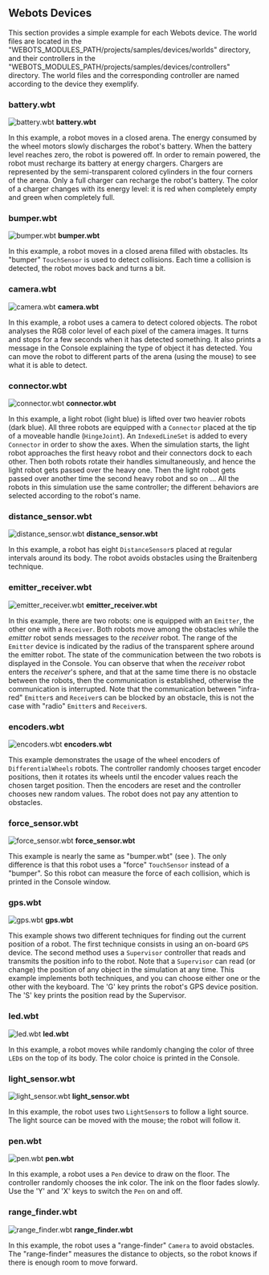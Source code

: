 ## Webots Devices

This section provides a simple example for each Webots device. The world files
are located in the "WEBOTS_MODULES_PATH/projects/samples/devices/worlds"
directory, and their controllers in the
"WEBOTS_MODULES_PATH/projects/samples/devices/controllers" directory. The world
files and the corresponding controller are named according to the device they
exemplify.

### battery.wbt

![battery.wbt](png/battery.png)
**battery.wbt**

In this example, a robot moves in a closed arena. The energy consumed by the
wheel motors slowly discharges the robot's battery. When the battery level
reaches zero, the robot is powered off. In order to remain powered, the robot
must recharge its battery at energy chargers. Chargers are represented by the
semi-transparent colored cylinders in the four corners of the arena. Only a full
charger can recharge the robot's battery. The color of a charger changes with
its energy level: it is red when completely empty and green when completely
full.

### bumper.wbt

![bumper.wbt](png/bumper.png)
**bumper.wbt**

In this example, a robot moves in a closed arena filled with obstacles. Its
"bumper" `TouchSensor` is used to detect collisions. Each time a collision is
detected, the robot moves back and turns a bit.

### camera.wbt

![camera.wbt](png/camera.png)
**camera.wbt**

In this example, a robot uses a camera to detect colored objects. The robot
analyses the RGB color level of each pixel of the camera images. It turns and
stops for a few seconds when it has detected something. It also prints a message
in the Console explaining the type of object it has detected. You can move the
robot to different parts of the arena (using the mouse) to see what it is able
to detect.

### connector.wbt

![connector.wbt](png/connector.png)
**connector.wbt**

In this example, a light robot (light blue) is lifted over two heavier robots
(dark blue). All three robots are equipped with a `Connector` placed at the tip
of a moveable handle (`HingeJoint`). An `IndexedLineSet` is added to every
`Connector` in order to show the axes. When the simulation starts, the light
robot approaches the first heavy robot and their connectors dock to each other.
Then both robots rotate their handles simultaneously, and hence the light robot
gets passed over the heavy one. Then the light robot gets passed over another
time the second heavy robot and so on ... All the robots in this simulation use
the same controller; the different behaviors are selected according to the
robot's name.

### distance_sensor.wbt

![distance_sensor.wbt](png/distance_sensor.png)
**distance_sensor.wbt**

In this example, a robot has eight `DistanceSensor`s placed at regular intervals
around its body. The robot avoids obstacles using the Braitenberg technique.

### emitter_receiver.wbt

![emitter_receiver.wbt](png/emitter_receiver.png)
**emitter_receiver.wbt**

In this example, there are two robots: one is equipped with an `Emitter`, the
other one with a `Receiver`. Both robots move among the obstacles while the
*emitter* robot sends messages to the *receiver* robot. The range of the
`Emitter` device is indicated by the radius of the transparent sphere around the
emitter robot. The state of the communication between the two robots is
displayed in the Console. You can observe that when the *receiver* robot enters
the *receiver*'s sphere, and that at the same time there is no obstacle between
the robots, then the communication is established, otherwise the communication
is interrupted. Note that the communication between "infra-red" `Emitter`s and
`Receiver`s can be blocked by an obstacle, this is not the case with "radio"
`Emitter`s and `Receiver`s.

### encoders.wbt

![encoders.wbt](png/encoders.png)
**encoders.wbt**

This example demonstrates the usage of the wheel encoders of
`DifferentialWheels` robots. The controller randomly chooses target encoder
positions, then it rotates its wheels until the encoder values reach the chosen
target position. Then the encoders are reset and the controller chooses new
random values. The robot does not pay any attention to obstacles.

### force_sensor.wbt

![force_sensor.wbt](png/force_sensor.png)
**force_sensor.wbt**

This example is nearly the same as "bumper.wbt" (see ). The only difference is
that this robot uses a "force" `TouchSensor` instead of a "bumper". So this
robot can measure the force of each collision, which is printed in the Console
window.

### gps.wbt

![gps.wbt](png/gps.png)
**gps.wbt**

This example shows two different techniques for finding out the current position
of a robot. The first technique consists in using an on-board `GPS` device. The
second method uses a `Supervisor` controller that reads and transmits the
position info to the robot. Note that a `Supervisor` can read (or change) the
position of any object in the simulation at any time. This example implements
both techniques, and you can choose either one or the other with the keyboard.
The 'G' key prints the robot's GPS device position. The 'S' key prints the
position read by the Supervisor.

### led.wbt

![led.wbt](png/led.png)
**led.wbt**

In this example, a robot moves while randomly changing the color of three `LED`s
on the top of its body. The color choice is printed in the Console.

### light_sensor.wbt

![light_sensor.wbt](png/light_sensor.png)
**light_sensor.wbt**

In this example, the robot uses two `LightSensor`s to follow a light source. The
light source can be moved with the mouse; the robot will follow it.

### pen.wbt

![pen.wbt](png/pen.png)
**pen.wbt**

In this example, a robot uses a `Pen` device to draw on the floor. The
controller randomly chooses the ink color. The ink on the floor fades slowly.
Use the 'Y' and 'X' keys to switch the `Pen` on and off.

### range_finder.wbt

![range_finder.wbt](png/range_finder.png)
**range_finder.wbt**

In this example, the robot uses a "range-finder" `Camera` to avoid obstacles.
The "range-finder" measures the distance to objects, so the robot knows if there
is enough room to move forward.

